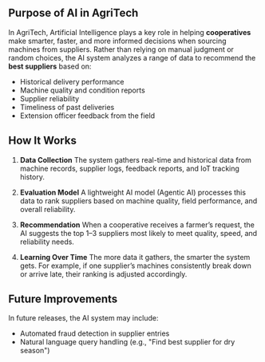 ## Purpose of AI in AgriTech

In AgriTech, Artificial Intelligence plays a key role in helping **cooperatives** make smarter, faster, and more informed decisions when sourcing machines from suppliers.
Rather than relying on manual judgment or random choices, the AI system analyzes a range of data to recommend the **best suppliers** based on:

- Historical delivery performance
- Machine quality and condition reports
- Supplier reliability
- Timeliness of past deliveries
- Extension officer feedback from the field

## How It Works

1. **Data Collection**
   The system gathers real-time and historical data from machine records, supplier logs, feedback reports, and IoT tracking history.

2. **Evaluation Model**
   A lightweight AI model (Agentic AI) processes this data to rank suppliers based on machine quality, field performance, and overall reliability.

3. **Recommendation**
   When a cooperative receives a farmer’s request, the AI suggests the top 1–3 suppliers most likely to meet quality, speed, and reliability needs.
   
4. **Learning Over Time**
   The more data it gathers, the smarter the system gets. For example, if one supplier’s machines consistently break down or arrive late, their ranking is adjusted accordingly.

## Future Improvements

In future releases, the AI system may include:

- Automated fraud detection in supplier entries
- Natural language query handling (e.g., "Find best supplier for dry season")
